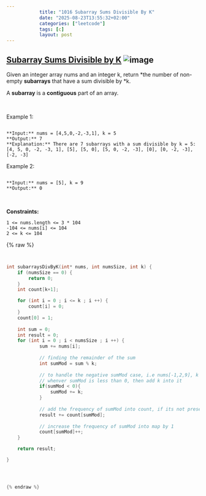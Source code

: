 ```yaml
---
            title: "1016 Subarray Sums Divisible By K"
            date: "2025-08-23T13:55:32+02:00"
            categories: ["leetcode"]
            tags: [c]
            layout: post
---
```

            
## [Subarray Sums Divisible by K](https://leetcode.com/problems/subarray-sums-divisible-by-k) ![image](https://img.shields.io/badge/Difficulty-Medium-orange)

Given an integer array nums and an integer k, return *the number of non-empty **subarrays** that have a sum divisible by *k.

A **subarray** is a **contiguous** part of an array.

 

Example 1:

```

**Input:** nums = [4,5,0,-2,-3,1], k = 5
**Output:** 7
**Explanation:** There are 7 subarrays with a sum divisible by k = 5:
[4, 5, 0, -2, -3, 1], [5], [5, 0], [5, 0, -2, -3], [0], [0, -2, -3], [-2, -3]

```

Example 2:

```

**Input:** nums = [5], k = 9
**Output:** 0

```

 

**Constraints:**

	1 <= nums.length <= 3 * 104
	-104 <= nums[i] <= 104
	2 <= k <= 104

{% raw %}


```c


int subarraysDivByK(int* nums, int numsSize, int k) {
    if (numsSize == 0) {
        return 0;
    }
    int count[k+1];

    for (int i = 0 ; i <= k ; i ++) {
        count[i] = 0;
    }
    count[0] = 1;
    
    int sum = 0;
    int result = 0;
    for (int i = 0 ; i < numsSize ; i ++) {
            sum += nums[i];
            
            // finding the remainder of the sum
            int sumMod = sum % k;
            
            // to handle the negative sumMod case, i.e nums[-1,2,9], k = 2
            // whenver sumMod is less than 0, then add k into it
            if(sumMod < 0){
                sumMod += k;
            } 
            
            // add the frequency of sumMod into count, if its not present into vector, then 0 will get added, otherwise the frequency of sumMod will get added            
            result += count[sumMod];
            
            // increase the frequency of sumMod into map by 1
            count[sumMod]++;
    }

    return result;

}




{% endraw %}
```
